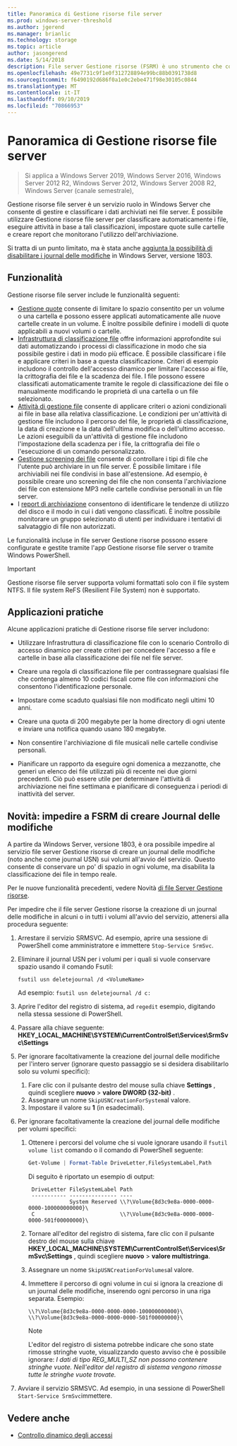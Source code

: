 ```yaml
---
title: Panoramica di Gestione risorse file server
ms.prod: windows-server-threshold
ms.author: jgerend
ms.manager: brianlic
ms.technology: storage
ms.topic: article
author: jasongerend
ms.date: 5/14/2018
description: File server Gestione risorse (FSRM) è uno strumento che consente di gestire e classificare i dati in un file server Windows Server.
ms.openlocfilehash: 49e7731c9f1e0f312728894e99bc88b0391738d8
ms.sourcegitcommit: f6490192d686f0a1e0c2ebe471f98e30105c0844
ms.translationtype: MT
ms.contentlocale: it-IT
ms.lasthandoff: 09/10/2019
ms.locfileid: "70866953"
---
```

# <a name="file-server-resource-manager-fsrm-overview"></a>Panoramica di Gestione risorse file server

> Si applica a Windows Server 2019, Windows Server 2016, Windows Server 2012 R2, Windows Server 2012, Windows Server 2008 R2, Windows Server (canale semestrale), 

Gestione risorse file server è un servizio ruolo in Windows Server che consente di gestire e classificare i dati archiviati nei file server. È possibile utilizzare Gestione risorse file server per classificare automaticamente i file, eseguire attività in base a tali classificazioni, impostare quote sulle cartelle e creare report che monitorano l'utilizzo dell'archiviazione.

Si tratta di un punto limitato, ma è stata anche [aggiunta la possibilità di disabilitare i journal delle modifiche](#whats-new) in Windows Server, versione 1803.

## <a name="features"></a>Funzionalità

Gestione risorse file server include le funzionalità seguenti:

-   [Gestione quote](quota-management.md) consente di limitare lo spazio consentito per un volume o una cartella e possono essere applicati automaticamente alle nuove cartelle create in un volume. È inoltre possibile definire i modelli di quote applicabili a nuovi volumi o cartelle.  
-   [Infrastruttura di classificazione file](classification-management.md) offre informazioni approfondite sui dati automatizzando i processi di classificazione in modo che sia possibile gestire i dati in modo più efficace. È possibile classificare i file e applicare criteri in base a questa classificazione. Criteri di esempio includono il controllo dell'accesso dinamico per limitare l'accesso ai file, la crittografia dei file e la scadenza dei file. I file possono essere classificati automaticamente tramite le regole di classificazione dei file o manualmente modificando le proprietà di una cartella o un file selezionato.
-   [Attività di gestione file](file-management-tasks.md) consente di applicare criteri o azioni condizionali ai file in base alla relativa classificazione. Le condizioni per un'attività di gestione file includono il percorso del file, le proprietà di classificazione, la data di creazione e la data dell'ultima modifica o dell'ultimo accesso. Le azioni eseguibili da un'attività di gestione file includono l'impostazione della scadenza per i file, la crittografia dei file o l'esecuzione di un comando personalizzato.
-   [Gestione screening dei file](file-screening-management.md) consente di controllare i tipi di file che l'utente può archiviare in un file server. È possibile limitare i file archiviabili nei file condivisi in base all'estensione. Ad esempio, è possibile creare uno screening dei file che non consenta l'archiviazione dei file con estensione MP3 nelle cartelle condivise personali in un file server.
-   I [report di archiviazione](storage-reports-management.md) consentono di identificare le tendenze di utilizzo del disco e il modo in cui i dati vengono classificati. È inoltre possibile monitorare un gruppo selezionato di utenti per individuare i tentativi di salvataggio di file non autorizzati.  
  
Le funzionalità incluse in file server Gestione risorse possono essere configurate e gestite tramite l'app Gestione risorse file server o tramite Windows PowerShell.
  
> [!IMPORTANT]
>  Gestione risorse file server supporta volumi formattati solo con il file system NTFS. Il file system ReFS (Resilient File System) non è supportato.  
  
## <a name="practical-applications"></a>Applicazioni pratiche  
 Alcune applicazioni pratiche di Gestione risorse file server includono:  
  
-   Utilizzare Infrastruttura di classificazione file con lo scenario Controllo di accesso dinamico per create criteri per concedere l'accesso a file e cartelle in base alla classificazione dei file nel file server.  
  
-   Creare una regola di classificazione file per contrassegnare qualsiasi file che contenga almeno 10 codici fiscali come file con informazioni che consentono l'identificazione personale.  
  
-   Impostare come scaduto qualsiasi file non modificato negli ultimi 10 anni.  
  
-   Creare una quota di 200 megabyte per la home directory di ogni utente e inviare una notifica quando usano 180 megabyte.  
  
-   Non consentire l'archiviazione di file musicali nelle cartelle condivise personali.  
  
-   Pianificare un rapporto da eseguire ogni domenica a mezzanotte, che generi un elenco dei file utilizzati più di recente nei due giorni precedenti. Ciò può essere utile per determinare l'attività di archiviazione nei fine settimana e pianificare di conseguenza i periodi di inattività del server.  

## <a name="whats-new"></a>Novità: impedire a FSRM di creare Journal delle modifiche

A partire da Windows Server, versione 1803, è ora possibile impedire al servizio file server Gestione risorse di creare un journal delle modifiche (noto anche come journal USN) sui volumi all'avvio del servizio. Questo consente di conservare un po' di spazio in ogni volume, ma disabilita la classificazione dei file in tempo reale.

Per le nuove funzionalità precedenti, vedere Novità [di file Server Gestione risorse](https://technet.microsoft.com/library/dn383587.aspx).

Per impedire che il file server Gestione risorse la creazione di un journal delle modifiche in alcuni o in tutti i volumi all'avvio del servizio, attenersi alla procedura seguente: 

1. Arrestare il servizio SRMSVC. Ad esempio, aprire una sessione di PowerShell come amministratore e immettere `Stop-Service SrmSvc`.
2. Eliminare il journal USN per i volumi per i quali si vuole conservare spazio usando il comando Fsutil: 

      ```
      fsutil usn deletejournal /d <VolumeName>
      ```
    Ad esempio: `fsutil usn deletejournal /d c:`

3. Aprire l'editor del registro di sistema, ad `regedit` esempio, digitando nella stessa sessione di PowerShell.
4. Passare alla chiave seguente: **HKEY_LOCAL_MACHINE\SYSTEM\CurrentControlSet\Services\SrmSvc\Settings**
5. Per ignorare facoltativamente la creazione del journal delle modifiche per l'intero server (ignorare questo passaggio se si desidera disabilitarlo solo su volumi specifici):
    1. Fare clic con il pulsante destro del mouse sulla chiave **Settings** , quindi scegliere **nuovo** > **valore DWORD (32-bit)** . 
    1. Assegnare un nome `SkipUSNCreationForSystem`al valore.
    1. Impostare il valore su **1** (in esadecimali).
6. Per ignorare facoltativamente la creazione del journal delle modifiche per volumi specifici:
    1. Ottenere i percorsi del volume che si vuole ignorare usando il `fsutil volume list` comando o il comando di PowerShell seguente:
        ```PowerShell
        Get-Volume | Format-Table DriveLetter,FileSystemLabel,Path
        ```
       Di seguito è riportato un esempio di output:

       ```
        DriveLetter FileSystemLabel Path
        ----------- --------------- ----
                    System Reserved \\?\Volume{8d3c9e8a-0000-0000-0000-100000000000}\
        C                           \\?\Volume{8d3c9e8a-0000-0000-0000-501f00000000}\
       ```
    2. Tornare all'editor del registro di sistema, fare clic con il pulsante destro del mouse sulla chiave **HKEY_LOCAL_MACHINE\SYSTEM\CurrentControlSet\Services\SrmSvc\Settings** , quindi scegliere **nuovo** > **valore multistringa**.
    3. Assegnare un nome `SkipUSNCreationForVolumes`al valore.
    4. Immettere il percorso di ogni volume in cui si ignora la creazione di un journal delle modifiche, inserendo ogni percorso in una riga separata. Esempio:

        ```
        \\?\Volume{8d3c9e8a-0000-0000-0000-100000000000}\
        \\?\Volume{8d3c9e8a-0000-0000-0000-501f00000000}\
        ```

        > [!NOTE] 
        > L'editor del registro di sistema potrebbe indicare che sono state rimosse stringhe vuote, visualizzando questo avviso che è possibile ignorare: *I dati di tipo REG_MULTI_SZ non possono contenere stringhe vuote. Nell'editor del registro di sistema vengono rimosse tutte le stringhe vuote trovate.*

7. Avviare il servizio SRMSVC. Ad esempio, in una sessione di PowerShell `Start-Service SrmSvc`immettere.



## <a name="see-also"></a>Vedere anche

- [Controllo dinamico degli accessi](https://technet.microsoft.com/library/dn408191(v=ws.11).aspx) 
